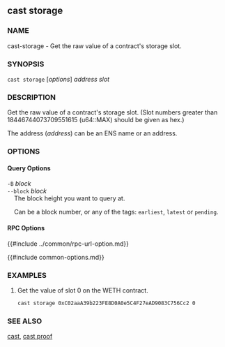 ## cast storage

### NAME

cast-storage - Get the raw value of a contract's storage slot.

### SYNOPSIS

``cast storage`` [*options*] *address* *slot*

### DESCRIPTION

Get the raw value of a contract's storage slot. (Slot numbers greater than 18446744073709551615 (u64::MAX) should be given as hex.)

The address (*address*) can be an ENS name or an address.

### OPTIONS

#### Query Options

`-B` *block*  
`--block` *block*  
&nbsp;&nbsp;&nbsp;&nbsp;The block height you want to query at.

&nbsp;&nbsp;&nbsp;&nbsp;Can be a block number, or any of the tags: `earliest`, `latest` or `pending`.

#### RPC Options

{{#include ../common/rpc-url-option.md}}

{{#include common-options.md}}

### EXAMPLES

1. Get the value of slot 0 on the WETH contract.
    ```sh
    cast storage 0xC02aaA39b223FE8D0A0e5C4F27eAD9083C756Cc2 0
    ```

### SEE ALSO

[cast](./cast.md), [cast proof](./cast-proof.md)
